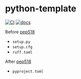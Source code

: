 # python-template

[![CI](https://github.com/yu9824/python-template/actions/workflows/CI.yaml/badge.svg)](https://github.com/yu9824/python-template/actions/workflows/CI.yaml)
[![docs](https://github.com/yu9824/python-template/actions/workflows/docs.yaml/badge.svg)](https://github.com/yu9824/python-template/actions/workflows/docs.yaml)
<!--
[![python_badge](https://img.shields.io/pypi/pyversions/template)](https://pypi.org/project/template/)
[![license_badge](https://img.shields.io/pypi/l/template)](https://pypi.org/project/template/)
[![PyPI version](https://badge.fury.io/py/template.svg)](https://pypi.org/project/template/)
[![Downloads](https://static.pepy.tech/badge/template)](https://pepy.tech/project/template)

[![Anaconda-Server Badge](https://anaconda.org/conda-forge/template/badges/version.svg)](https://anaconda.org/conda-forge/template)
[![Anaconda-platform badge](https://anaconda.org/conda-forge/template/badges/platforms.svg)](https://anaconda.org/conda-forge/template)
-->

Before [pep518](https://peps.python.org/pep-0518/)
- `setup.py`
- `setup.cfg`
- `ruff.toml`

After [pep518](https://peps.python.org/pep-0518/)
- `pyproject.toml`
